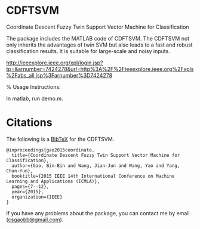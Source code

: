 # CDFTSVM
Coordinate Descent Fuzzy Twin Support Vector Machine for Classification


The package includes the MATLAB code of CDFTSVM. The CDFTSVM not only inherits the advantages of twin SVM but also leads to a fast and robust classification results. It is suitable for large-scale and noisy inputs.

http://ieeexplore.ieee.org/xpl/login.jsp?tp=&arnumber=7424278&url=http%3A%2F%2Fieeexplore.ieee.org%2Fxpls%2Fabs_all.jsp%3Farnumber%3D7424278

% Usage Instructions:

In matlab, run demo.m.

# Citations
The following is a [BibTeX](http://www.bibtex.org/) for the CDFTSVM.
```
@inproceedings{gao2015coordinate,
  title={Coordinate Descent Fuzzy Twin Support Vector Machine for Classification},
  author={Gao, Bin-Bin and Wang, Jian-Jun and Wang, Yao and Yang, Chan-Yun},
  booktitle={2015 IEEE 14th International Conference on Machine Learning and Applications (ICMLA)},
  pages={7--12},
  year={2015},
  organization={IEEE}
}
```

If you have any problems about the package, you can contact me by email (csgaobb@gmail.com).

